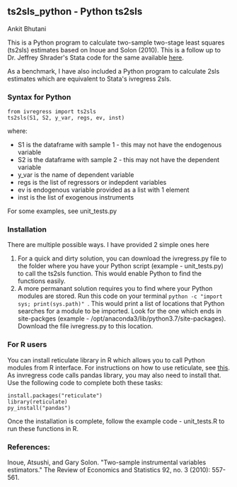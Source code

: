 ## ts2sls_python - Python ts2sls


Ankit Bhutani

This is a Python program to calculate two-sample two-stage least squares (ts2sls) estimates based on Inoue and Solon (2010).
This is a follow up to Dr. Jeffrey Shrader's Stata code for the same available [here](https://github.com/jshrader/ts2sls).

As a benchmark, I have also included a Python program to calculate 2sls estimates which are equivalent to Stata's ivregress 2sls.


### Syntax for Python
```
from ivregress import ts2sls
ts2sls(S1, S2, y_var, regs, ev, inst)
```

where:
* S1 is the dataframe with sample 1 - this may not have the endogenous variable
* S2 is the dataframe with sample 2 - this may not have the dependent variable
* y_var is the name of dependent variable
* regs is the list of regressors or indepdent variables
* ev is endogenous variable provided as a list with 1 element
* inst is the list of exogenous instruments

For some examples, see unit_tests.py

### Installation
There are multiple possible ways. I have provided 2 simple ones here
1. For a quick and dirty solution, you can download the ivregress.py file to the folder where you have your Python script (example - unit_tests.py) to call the ts2sls function. This would enable Python to find the functions easily.
1. A more permanant solution requires you to find where your Python modules are stored. Run this code on your terminal `python -c "import sys; print(sys.path)" `. This would print a list of locations that Python searches for a module to be imported. Look for the one which ends in site-packges (example - /opt/anaconda3/lib/python3.7/site-packages). Download the file ivregress.py to this location.


### For R users
You can install reticulate library in R which allows you to call Python modules from R interface. For instructions on how to use reticulate, see [this](https://rstudio.github.io/reticulate/articles/calling_python.html). As invregress code calls pandas library, you may also need to install that. Use the following code to complete both these tasks:
```
install.packages("reticulate")
library(reticulate)
py_install("pandas")
```
Once the installation is complete, follow the example code - unit_tests.R to run these functions in R.


### References:
Inoue, Atsushi, and Gary Solon. "Two-sample instrumental variables estimators." The Review of Economics and Statistics 92, no. 3 (2010): 557-561.



